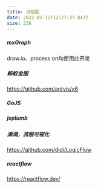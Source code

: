 ```yaml
---
title: 流程图
date: 2022-05-12T12:27:37.847Z
size: 238
---
```

##### mxGraph

draw.io、process on均使用此开发

##### 蚂蚁金服

https://github.com/antvis/x6

##### GoJS

##### jsplumb

##### 滴滴，流程可视化

https://github.com/didi/LogicFlow

##### reactflow

https://reactflow.dev/
